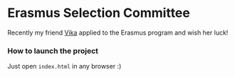 # Erasmus Selection Committee

Recently my friend [Vika](https://vk.com/id189504202) applied to the Erasmus program and wish her luck!

### How to launch the project

Just open `index.html` in any browser :)